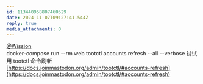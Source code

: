 ```yaml
---
id: 113440958807460529
date: 2024-11-07T09:27:41.544Z
reply: true
media_attachments: 0
---
```


[@Wission](https://md.jeoqm-77.top/@Wission)   
docker-compose run --rm web tootctl accounts refresh --all --verbose 试试用 tootctl 命令刷新  
[https://docs.joinmastodon.org/admin/tootctl/#accounts-refresh](https://docs.joinmastodon.org/admin/tootctl/#accounts-refresh)

